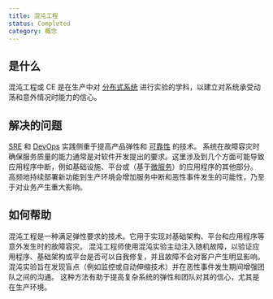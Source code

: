 ```yaml
---
title: 混沌工程
status: Completed
category: 概念
---
```


## 是什么

混沌工程或 CE 是在生产中对 [分布式系统](/distributed-systems/) 进行实验的学科，以建立对系统承受动荡和意外情况时能力的信心。

## 解决的问题

[SRE](/site_reliability_engineering/) 和 [DevOps](/devops/) 实践侧重于提高产品弹性和 [可靠性](/reliability/) 的技术。
系统在故障容灾时确保服务质量的能力通常是对软件开发提出的要求。这里涉及到几个方面可能导致应用程序中断，例如基础设施、平台或（基于[微服务](/microservices/)）的应用程序的其他部分。
高频地持续部署新功能到生产环境会增加服务中断和恶性事件发生的可能性，乃至于对业务产生重大影响。

## 如何帮助

混沌工程是一种满足弹性要求的技术。它用于实现对基础架构、平台和应用程序等意外发生时的故障容灾。
混沌工程师使用混沌实验主动注入随机故障，以验证应用程序、基础架构或平台是否可以自我修复，并且故障不会对客户产生明显影响。
混沌实验旨在发现盲点（例如监控或自动伸缩技术）并在恶性事件发生期间增强团队之间的沟通。
这种方法有助于提高复杂系统的弹性和团队对其的信心，尤其是在生产环境。
